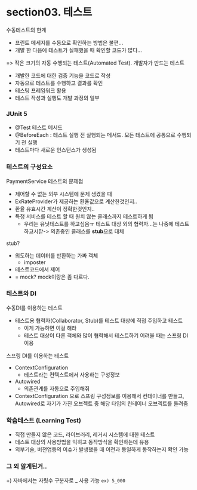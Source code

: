 # section03. 테스트
수동테스트의 한계
* 프린트 메세지를 수동으로 확인하는 방법은 불편...
* 개발 한 다음에 테스트가 실패했을 때 확인할 코드가 많다...

=> 작은 크기의 자동 수행되는 테스트(Automated Test). 개발자가 만드는 테스트
* 개발한 코드에 대한 검증 기능을 코드로 작성
* 자동으로 테스트를 수행하고 결과를 확인
* 테스팅 프레임워크 활용
* 테스트 작성과 실행도 개발 과정의 일부

### JUnit 5
* @Test 테스트 메서드
* @BeforeEach : 테스트 실행 전 실행되는 메서드. 모든 테스트에 공통으로 수행되기 전 실행
* 테스트마다 새로운 인스턴스가 생성됨

### 테스트의 구성요소
PaymentService 테스트의 문제점
* 제어할 수 없는 외부 시스템에 문제 생겼을 때
* ExRateProvider가 제공하는 환율값으로 계산한것인지..
* 환율 유효시간 계산이 정확한것인지..
* 특정 서비스를 테스트 할 때 원치 않는 클래스까지 테스트하게 됨
  * 우리는 유닛테스트를 하고싶음ㅠ 테스트 대상 외의 협력자...는 나중에 테스트 하고시팓-> 의존중인 클래스를 **stub**으로 대체

stub?
* 의도하는 데이터를 반환하는 가짜 객체
  * imposter
* 테스트코드에서 제어
* = mock? mock이랑은 좀 다르다.

### 테스트와 DI
수동DI를 이용하는 테스트
* 테스트용 협력자(Collaborator, Stub)를 테스트 대상에 직접 주입하고 테스트
  * 이게 가능하면 이걸 해라
  * 테스트 대상이 다른 객체와 많이 협력해서 테스트하기 어려울 때는 스프링 DI 이용

스프링 DI를 이용하는 테스트
* ContextConfiguration
  * 테스트라는 컨텍스트에서 사용하는 구성정보
* Autowired
  * 의존관계를 자동으로 주입해줘
* ContextConfiguration 으로 스프링 구성정보를 이용해서 컨테이너를 만들고, Autowired로 자기가 가진 오브젝트 중 해당 타입의 컨테이너 오브젝트를 돌려줌

### 학습테스트 (Learning Test)
* 직접 만들지 않은 코드, 라이브러리, 레거시 시스템에 대한 테스트
* 테스트 대상의 사용방법을 익히고 동작방식을 확인하는데 유용
* 외부기술, 버전업등의 이슈가 발생했을 때 이전과 동일하게 동작하는지 확인 가능

### 그 외 알게된거..
+) 자바에서는 자릿수 구분자로 _ 사용 가능 `ex) 5_000`
